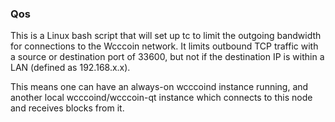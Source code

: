 ### Qos ###

This is a Linux bash script that will set up tc to limit the outgoing bandwidth for connections to the Wcccoin network. It limits outbound TCP traffic with a source or destination port of 33600, but not if the destination IP is within a LAN (defined as 192.168.x.x).

This means one can have an always-on wcccoind instance running, and another local wcccoind/wcccoin-qt instance which connects to this node and receives blocks from it.
